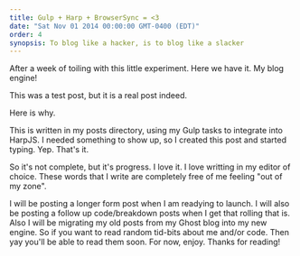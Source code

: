 ```yaml
---
title: Gulp + Harp + BrowserSync = <3
date: "Sat Nov 01 2014 00:00:00 GMT-0400 (EDT)"
order: 4
synopsis: To blog like a hacker, is to blog like a slacker
---
```


After a week of toiling with this little experiment. Here we have it. My blog engine!

This was a test post, but it is a real post indeed.

Here is why.

This is written in my posts directory, using my Gulp tasks to integrate into HarpJS.
I needed something to show up, so I created this post and started typing. Yep. That's it.

So it's not complete, but it's progress. I love it. I love writting in my editor of choice. These words that I write
are completely free of me feeling "out of my zone".

I will be posting a longer form post when I am readying to launch. I will also be posting a follow up code/breakdown posts when I get that rolling that is.
Also I will be migrating my old posts from my Ghost blog into my new engine. So if you want to read random tid-bits about me and/or code. Then yay you'll be able to read them soon.
For now, enjoy. Thanks for reading!

